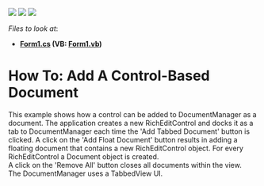 <!-- default badges list -->
![](https://img.shields.io/endpoint?url=https://codecentral.devexpress.com/api/v1/VersionRange/128616012/14.1.3%2B)
[![](https://img.shields.io/badge/Open_in_DevExpress_Support_Center-FF7200?style=flat-square&logo=DevExpress&logoColor=white)](https://supportcenter.devexpress.com/ticket/details/E3912)
[![](https://img.shields.io/badge/📖_How_to_use_DevExpress_Examples-e9f6fc?style=flat-square)](https://docs.devexpress.com/GeneralInformation/403183)
<!-- default badges end -->
<!-- default file list -->
*Files to look at*:

* **[Form1.cs](./CS/DcoumentManagerContentGenerator/Form1.cs) (VB: [Form1.vb](./VB/DcoumentManagerContentGenerator/Form1.vb))**
<!-- default file list end -->
# How To: Add A Control-Based Document


<p>This example shows how a control can be added to DocumentManager as a document. The application creates a new RichEditControl and docks it as a tab to DocumentManager each time the 'Add Tabbed Document' button is clicked. A click on the 'Add Float Document' button results in adding a floating document that contains a new RichEditControl object. For every RichEditControl a Document object is created. <br />
A click on the 'Remove All' button closes all documents within the view.<br />
The DocumentManager uses a TabbedView UI.</p>

<br/>


